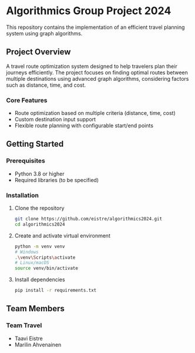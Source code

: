 # Algorithmics Group Project 2024

This repository contains the implementation of an efficient travel planning system using graph algorithms.

## Project Overview
A travel route optimization system designed to help travelers plan their journeys efficiently. The project focuses on finding optimal routes between multiple destinations using advanced graph algorithms, considering factors such as distance, time, and cost.

### Core Features
- Route optimization based on multiple criteria (distance, time, cost)
- Custom destination input support
- Flexible route planning with configurable start/end points

## Getting Started

### Prerequisites
- Python 3.8 or higher
- Required libraries (to be specified)

### Installation
1. Clone the repository
    ```bash
    git clone https://github.com/eistre/algorithmics2024.git
    cd algorithmics2024
    ```

2. Create and activate virtual environment
    ```bash
    python -m venv venv
    # Windows
    .\venv\Scripts\activate
    # Linux/macOS
    source venv/bin/activate
    ```

3. Install dependencies
    ```bash
    pip install -r requirements.txt
    ```

## Team Members

### Team Travel
- Taavi Eistre
- Marilin Ahvenainen
